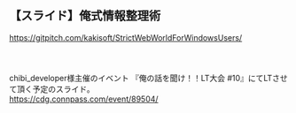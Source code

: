 ## 【スライド】俺式情報整理術    
https://gitpitch.com/kakisoft/StrictWebWorldForWindowsUsers/    
　    　    

　    
chibi_developer様主催のイベント
『俺の話を聞け！！LT大会 #10』にてLTさせて頂く予定のスライド。    
https://cdg.connpass.com/event/89504/
